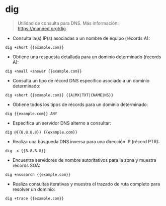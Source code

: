 # dig

> Utilidad de consulta para DNS.
> Más información: <https://manned.org/dig>.

- Consulta la(s) IP(s) asociadas a un nombre de equipo (récords A):

`dig +short {{example.com}}`

- Obtiene una respuesta detallada para un dominio determinado (ŕecords A):

`dig +noall +answer {{example.com}}`

- Consulta un tipo de récord DNS específico asociado a un dominio determinado:

`dig +short {{example.com}} {{A|MX|TXT|CNAME|NS}}`

- Obtiene todos los tipos de récords para un dominio determinado:

`dig {{example.com}} ANY`

- Especifíca un servidor DNS alterno a consultar:

`dig @{{8.8.8.8}} {{example.com}}`

- Realiza una búsqueda DNS inversa para una dirección IP (récord PTR):

`dig -x {{8.8.8.8}}`

- Encuentra servidores de nombre autoritativos para la zona y muestra récords SOA:

`dig +nssearch {{example.com}}`

- Realiza consultas iterativas y muestra el trazado de ruta completo para resolver un dominio:

`dig +trace {{example.com}}`
